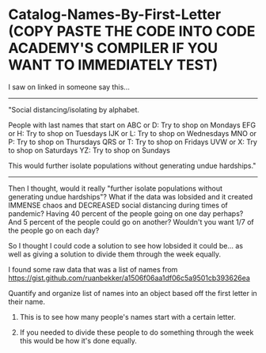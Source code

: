 # Catalog-Names-By-First-Letter (COPY PASTE THE CODE INTO CODE ACADEMY'S COMPILER IF YOU WANT TO IMMEDIATELY TEST)
I saw on linked in someone say this...

-----------------------------

"Social distancing/isolating by alphabet. 

People with last names that start on
ABC or D:  Try to shop on Mondays
EFG or H:  Try to shop on Tuesdays
IJK or L:  Try to shop on Wednesdays
MNO or P: Try to shop on Thursdays
QRS or T: Try to shop on Fridays
UVW or X: Try to shop on Saturdays
YZ: Try to shop on Sundays

This would further isolate populations without generating undue hardships."

-----------------------------


Then I thought, would it really "further isolate populations without generating undue hardships"?  What if the data was lobsided and it created IMMENSE chaos and DECREASED social distancing during times of pandemic?  Having 40 percent of the people going on one day perhaps?  And 5 percent of the people could go on another?  Wouldn't you want 1/7 of the people go on each day?

So I thought I could code a solution to see how lobsided it could be... as well as giving a solution to divide them through the week equally.



I found some raw data that was a list of names from https://gist.github.com/ruanbekker/a1506f06aa1df06c5a9501cb393626ea

Quantify and organize list of names into an object based off the first letter in their name.

1.  This is to see how many people's names start with a certain letter.

2.  If you needed to divide these people to do something through the week this would be how it's done equally.
